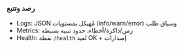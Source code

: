 ### رصد وتتبع

- Logs: JSON مُهيكل بمستويات (info/warn/error) وسياق طلب
- Metrics: زمن/ذاكرة/أخطاء، حدود تنبيه بسيطة
- Health: نقطة `/health` تُعيد OK + إصدارات